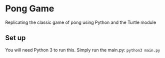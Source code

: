 # Pong Game
Replicating the classic game of pong using Python and the Turtle module

## Set up
You will need Python 3 to run this. Simply run the main.py: `python3 main.py` 
